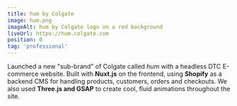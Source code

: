 ```yaml
---
title: hum by Colgate
image: hum.png
imageAlt: hum by Colgate logo on a red background
liveUrl: https://hum.colgate.com
position: 0
tag: 'professional'
---
```

Launched a new "sub-brand" of Colgate called *hum* with a headless DTC E-commerce website. Built with **Nuxt.js** on the frontend, using **Shopify** as a backend CMS for handling products, customers, orders and checkouts. We also used **Three.js and GSAP** to create cool, fluid animations throughout the site.
